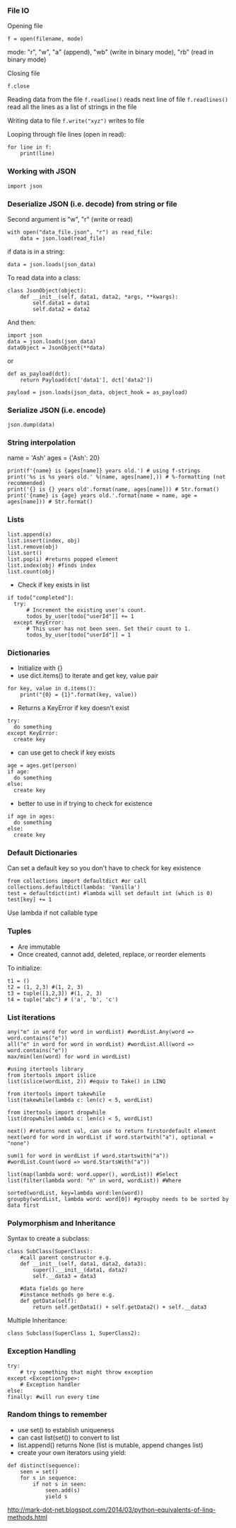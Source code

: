 ### File IO
Opening file
```
f = open(filename, mode)
```
mode: "r", "w", "a" (append), "wb" (write in binary mode), "rb" (read in binary mode)

Closing file
```
f.close
```
Reading data from the file
`f.readline()` reads next line of file
`f.readlines()` read all the lines as a list of strings in the file

Writing data to file
`f.write("xyz")` writes to file

Looping through file lines (open in read):
```
for line in f:
    print(line)
```

### Working with JSON
`import json`

### Deserialize JSON (i.e. decode) from string or file
Second argument is "w", "r" (write or read) 
```
with open("data_file.json", "r") as read_file:
    data = json.load(read_file) 
```
if data is in a string:
```
data = json.loads(json_data)
```

To read data into a class:
```
class JsonObject(object):
    def __init__(self, data1, data2, *args, **kwargs):
        self.data1 = data1
        self.data2 = data2
```
And then:
```
import json
data = json.loads(json_data)
dataObject = JsonObject(**data)
```
or
```
def as_payload(dct):
    return Payload(dct['data1'], dct['data2'])

payload = json.loads(json_data, object_hook = as_payload)
```

### Serialize JSON (i.e. encode)
`json.dump(data)`

### String interpolation
name = 'Ash'
ages = {'Ash': 20}
```
print(f'{name} is {ages[name]} years old.') # using f-strings
print('%s is %s years old.' %(name, ages[name],)) # %-formatting (not recommended)
print('{} is {} years old'.format(name, ages[name])) # Str.format()
print('{name} is {age} years old.'.format(name = name, age = ages[name])) # Str.format()
```

### Lists
```
list.append(x) 
list.insert(index, obj)
list.remove(obj)
list.sort()
list.pop(i) #returns popped element
list.index(obj) #finds index
list.count(obj)
```
- Check if key exists in list
```
if todo["completed"]:
  try:
      # Increment the existing user's count.
      todos_by_user[todo["userId"]] += 1
  except KeyError:
      # This user has not been seen. Set their count to 1.
      todos_by_user[todo["userId"]] = 1
```

### Dictionaries
- Initialize with {}
- use dict.items() to iterate and get key, value pair
```
for key, value in d.items():
    print("{0} = {1}".format(key, value))
```
- Returns a KeyError if key doesn't exist
``` 
try:
  do something
except KeyError:
  create key
```
- can use get to check if key exists
``` 
age = ages.get(person)
if age:
  do something
else:
  create key
```
- better to use in if trying to check for existence
``` 
if age in ages:
  do something
else:
  create key
```

### Default Dictionaries
Can set a default key so you don't have to check for key existence
``` 
from collections import defaultdict #or call collections.defaultdict(lambda: 'Vanilla')
test = defaultdict(int) #lambda will set default int (which is 0)
test[key] += 1
```
Use lambda if not callable type

### Tuples
- Are immutable
- Once created, cannot add, deleted, replace, or reorder elements

To initialize:
```
t1 = ()
t2 = (1, 2,3) #(1, 2, 3)
t3 = tuple([1,2,3]) #(1, 2, 3)
t4 = tuple("abc") # ('a', 'b', 'c')
```
### List iterations
```
any("e" in word for word in wordList) #wordList.Any(word => word.contains("e"))
all("e" in word for word in wordList) #wordList.All(word => word.contains("e"))
max/min(len(word) for word in wordList)

#using itertools library
from itertools import islice
list(islice(wordList, 2)) #equiv to Take() in LINQ

from itertools import takewhile
list(takewhile(lambda c: len(c) < 5, wordList)

from itertools import dropwhile
list(dropwhile(lambda c: len(c) < 5, wordList)

next() #returns next val, can use to return firstordefault element
next(word for word in wordList if word.startwith("a"), optional = "none")

sum(1 for word in wordList if word.startswith("a")) #wordList.Count(word => word.StartsWith("a"))

list(map(lambda word: word.upper(), wordList)) #Select
list(filter(lambda word: "n" in word, wordList)) #Where

sorted(wordList, key=lambda word:len(word))
groupby(wordList, lambda word: word[0]) #groupby needs to be sorted by data first
```

### Polymorphism and Inheritance
Syntax to create a subclass:
```
class SubClass(SuperClass):
    #call parent constructor e.g.
    def __init__(self, data1, data2, data3):
        super().__init__(data1, data2)
        self.__data3 = data3
        
    #data fields go here
    #instance methods go here e.g.
    def getData(self):
        return self.getData1() + self.getData2() + self.__data3
```
Multiple Inheritance:
```
class Subclass(SuperClass 1, SuperClass2):
```
### Exception Handling
```
try:
    # try something that might throw exception
except <ExceptionType>:
    # Exception handler
else:
finally: #will run every time
```

### Random things to remember
- use set() to establish uniqueness
- can cast list(set()) to convert to list
- list.append() returns None (list is mutable, append changes list)
- create your own iterators using yield:
```
def distinct(sequence):
    seen = set()
    for s in sequence:
        if not s in seen:
            seen.add(s)
            yield s
```

http://mark-dot-net.blogspot.com/2014/03/python-equivalents-of-linq-methods.html

